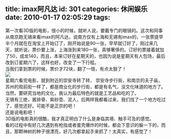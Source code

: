 title: imax阿凡达
id: 301
categories: 休闲娱乐
date: 2010-01-17 02:05:29
tags:
---

第一次看3D版的电影，很小的时候，就听人说，要戴专门的眼镜的。这次和同事从南京跑无锡来看imax的阿凡达，说南方仅有上海和无锡有imax的，一张票提早半个月就在在淘宝上开始订了，刚开始说是90一张，早早就订好了，刚过来几天，就听说，票价要上涨，上海涨到来180一张，真够奢侈的。订好的票接着就加了50，成龙140，而且，本来订好在星期天的，也因为说是星期天有人包场，最后改到订星期六了，这样也好，改变了一下行程。
</br>当我们拿到票的时候，票价才72块，翻了一倍，有点太狠了！
</br>![](http://m1.img.libdd.com/farm4/2012/0822/14/D086B3258D0EC2275A203F9C8BE8CDD14BB64D8D7D8E_500_258.jpg)</img>
</br>星期六看完电影，就到附近的崇安寺转了转， 崇安寺步行街，和南京的夫子庙，苏州的观前街一样了，都是商业化的步行街，都是有名气，没文化味道的地方了。
</br>当然，要研究当地的文化，我认为最后特色的就是工艺品和吃的了。
</br>无锡有三绝，酱排骨、紫砂壶、泥人，后两样我都看过来，我们找了一个地方吃过了，感觉还好。可能不是正宗的吧！
</br>还是说电影吧！
</br>3D版的电影真的很酷，我才真正明白了什么是身临其境、触手可及的感觉。
</br>看的过程中有好几次遇到有枪指或者蛋壳爆炸的时候，都会下意识的躲一下的，而且，那颗神树的种子很漂亮，好几次都拿起手来抓了！太真实，有感觉了！
